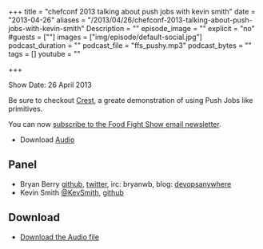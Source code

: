 +++
title = "chefconf 2013 talking about push jobs with kevin smith"
date = "2013-04-26"
aliases = "/2013/04/26/chefconf-2013-talking-about-push-jobs-with-kevin-smith"
Description = ""
episode_image = ""
explicit = "no"
#guests = [""]
images = ["img/episode/default-social.jpg"]
podcast_duration = ""
podcast_file = "ffs_pushy.mp3"
podcast_bytes = ""
tags = []
youtube = ""

+++


Show Date:  26 April 2013

Be sure to checkout [Crest](https://github.com/kevsmith/crest), a
greate demonstration of using Push Jobs like primitives.

You can now [subscribe to the Food Fight Show email newsletter](http://bit.ly/ffsmail).

* Download [Audio](http://traffic.libsyn.com/foodfight/ffs_pushy.mp3)

Panel<a name="panel"></a>
-----

* Bryan Berry [github](http://github.com/bryanwb), [twitter](http://twitter.com/bryanwb), irc: bryanwb, blog: [devopsanywhere](http://devopsanywhere.blogspot.com)
* Kevin Smith [@KevSmith](https://twitter.com/KevSmith), [github](https://github.com/kevsmith)

Download
--------

* [Download the Audio file](http://traffic.libsyn.com/foodfight/ffs_pushy.mp3)
